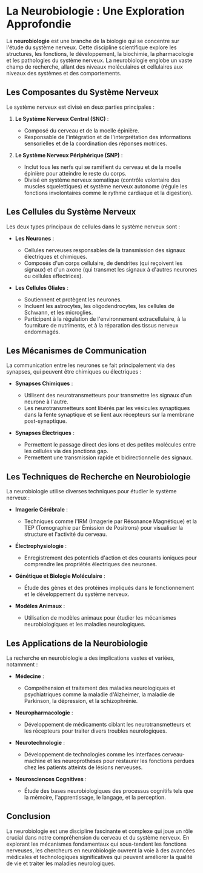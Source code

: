 # La Neurobiologie : Une Exploration Approfondie

La **neurobiologie** est une branche de la biologie qui se concentre sur l'étude du système nerveux. Cette discipline scientifique explore les structures, les fonctions, le développement, la biochimie, la pharmacologie et les pathologies du système nerveux. La neurobiologie englobe un vaste champ de recherche, allant des niveaux moléculaires et cellulaires aux niveaux des systèmes et des comportements.

## Les Composantes du Système Nerveux

Le système nerveux est divisé en deux parties principales :

1. **Le Système Nerveux Central (SNC)** :
    - Composé du cerveau et de la moelle épinière.
    - Responsable de l'intégration et de l'interprétation des informations sensorielles et de la coordination des réponses motrices.

2. **Le Système Nerveux Périphérique (SNP)** :
    - Inclut tous les nerfs qui se ramifient du cerveau et de la moelle épinière pour atteindre le reste du corps.
    - Divisé en système nerveux somatique (contrôle volontaire des muscles squelettiques) et système nerveux autonome (régule les fonctions involontaires comme le rythme cardiaque et la digestion).

## Les Cellules du Système Nerveux

Les deux types principaux de cellules dans le système nerveux sont :

- **Les Neurones** :
    - Cellules nerveuses responsables de la transmission des signaux électriques et chimiques.
    - Composés d'un corps cellulaire, de dendrites (qui reçoivent les signaux) et d'un axone (qui transmet les signaux à d'autres neurones ou cellules effectrices).

- **Les Cellules Gliales** :
    - Soutiennent et protègent les neurones.
    - Incluent les astrocytes, les oligodendrocytes, les cellules de Schwann, et les microglies.
    - Participent à la régulation de l'environnement extracellulaire, à la fourniture de nutriments, et à la réparation des tissus nerveux endommagés.

## Les Mécanismes de Communication

La communication entre les neurones se fait principalement via des synapses, qui peuvent être chimiques ou électriques :

- **Synapses Chimiques** :
    - Utilisent des neurotransmetteurs pour transmettre les signaux d'un neurone à l'autre.
    - Les neurotransmetteurs sont libérés par les vésicules synaptiques dans la fente synaptique et se lient aux récepteurs sur la membrane post-synaptique.

- **Synapses Électriques** :
    - Permettent le passage direct des ions et des petites molécules entre les cellules via des jonctions gap.
    - Permettent une transmission rapide et bidirectionnelle des signaux.

## Les Techniques de Recherche en Neurobiologie

La neurobiologie utilise diverses techniques pour étudier le système nerveux :

- **Imagerie Cérébrale** :
    - Techniques comme l'IRM (Imagerie par Résonance Magnétique) et la TEP (Tomographie par Émission de Positrons) pour visualiser la structure et l'activité du cerveau.

- **Électrophysiologie** :
    - Enregistrement des potentiels d'action et des courants ioniques pour comprendre les propriétés électriques des neurones.

- **Génétique et Biologie Moléculaire** :
    - Étude des gènes et des protéines impliqués dans le fonctionnement et le développement du système nerveux.

- **Modèles Animaux** :
    - Utilisation de modèles animaux pour étudier les mécanismes neurobiologiques et les maladies neurologiques.

## Les Applications de la Neurobiologie

La recherche en neurobiologie a des implications vastes et variées, notamment :

- **Médecine** :
    - Compréhension et traitement des maladies neurologiques et psychiatriques comme la maladie d'Alzheimer, la maladie de Parkinson, la dépression, et la schizophrénie.

- **Neuropharmacologie** :
    - Développement de médicaments ciblant les neurotransmetteurs et les récepteurs pour traiter divers troubles neurologiques.

- **Neurotechnologie** :
    - Développement de technologies comme les interfaces cerveau-machine et les neuroprothèses pour restaurer les fonctions perdues chez les patients atteints de lésions nerveuses.

- **Neurosciences Cognitives** :
    - Étude des bases neurobiologiques des processus cognitifs tels que la mémoire, l'apprentissage, le langage, et la perception.

## Conclusion

La neurobiologie est une discipline fascinante et complexe qui joue un rôle crucial dans notre compréhension du cerveau et du système nerveux. En explorant les mécanismes fondamentaux qui sous-tendent les fonctions nerveuses, les chercheurs en neurobiologie ouvrent la voie à des avancées médicales et technologiques significatives qui peuvent améliorer la qualité de vie et traiter les maladies neurologiques.